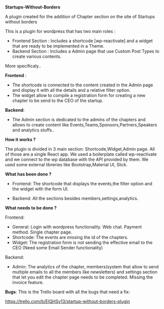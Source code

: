 <b>Startups-Without-Borders</b>

A plugin created for the addition of Chapter section on the site of Startups without borders 

This is a plugin for wordpress that has two main roles :

- Frontend Section : Includes a shortcode [wp-reactivate] and a widget that are ready to be implemented in a Theme.
- Backend Section : Includes a Admin page that use Custom Post Types to create various contents.

More specificaly..

<b>Frontend</b> :
- The shortcode is connected to the content created in the Admin page and display it with all the details and a relative filter option.
- The widget allow to compile a registration form for creating a new chapter to be send to the CEO of the startup.

<b>Backend</b>: 
- The Admin section is dedicated to the admins of the chapters and allows to create content like Events,Teams,Sponsors,Partners,Speakers and analytics stuffs..

<b>How it works ?</b>

The plugin is divided in 3 main section: Shortcode,Widget,Admin page. All of those are a single React app. We used a boilerplate called wp-reactivate and we connect to the wp database with the API provided by them. We used some external libreries like Bootstrap,Material UI, Slick.

<b>What has been done ?</b>

- Frontend: The shortcode that displays the events,the filter option and the widget with the form UI.


- Backend: All the sections besides members,settings,analytics.

<b>What needs to be done ?</b>

Frontend:
- General: Login with wordpress functionality. Web chat. Payment method. Single chapter page.
- Shortcode: The events are missing the id of the chapters.
- Widget: The registration form is not sending the effective email to the CEO (Need some Email Sender functionality)

Backend:

- Admin: The analytics of the chapter, members(system that allow to send multiple emails to all the members like newsletters) and settings section that let you edit the chapter page needs to be completed. Missing the invoice feature.
 


<b>Bugs</b>: 
This is the Trello board with all the bugs that need a fix:

https://trello.com/b/ElQHSy13/startup-without-borders-plugin

